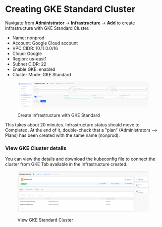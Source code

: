 # Creating GKE Standard Cluster

Navigate from **Administrator** -> **Infrastructure** -> **Add** to create Infrastructure with GKE Standard Cluster.

* Name: nonprod
* Account: Google Cloud account
* VPC CIDR: 10.11.0.0/16
* Cloud: Google
* Region: us-east1
* Subnet CIDR: 22
* Enable GKE: enabled
* Cluster Mode: GKE Standard

<figure><img src="../../../.gitbook/assets/image (1) (1) (1) (1).png" alt=""><figcaption><p>Create Infrastructure with GKE Standard</p></figcaption></figure>

This takes about 20 minutes.  Infrastructure status should move to Completed. At the end of it, double-check that a "plan" (Administrators --> Plans) has been created with the same name (nonprod).

### View GKE Cluster details

You can view the details and download the kubeconfig file to connect the cluster from GKE Tab available in the infrastructure created.

<figure><img src="../../../.gitbook/assets/image (1) (1) (1) (1) (2).png" alt=""><figcaption><p>View GKE Standard Cluster</p></figcaption></figure>

